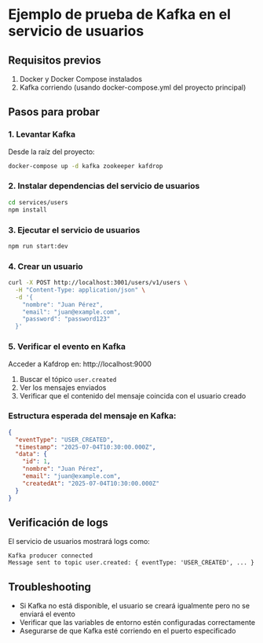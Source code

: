 # Ejemplo de prueba de Kafka en el servicio de usuarios

## Requisitos previos
1. Docker y Docker Compose instalados
2. Kafka corriendo (usando docker-compose.yml del proyecto principal)

## Pasos para probar

### 1. Levantar Kafka
Desde la raíz del proyecto:
```bash
docker-compose up -d kafka zookeeper kafdrop
```

### 2. Instalar dependencias del servicio de usuarios
```bash
cd services/users
npm install
```

### 3. Ejecutar el servicio de usuarios
```bash
npm run start:dev
```

### 4. Crear un usuario
```bash
curl -X POST http://localhost:3001/users/v1/users \
  -H "Content-Type: application/json" \
  -d '{
    "nombre": "Juan Pérez",
    "email": "juan@example.com",
    "password": "password123"
  }'
```

### 5. Verificar el evento en Kafka
Acceder a Kafdrop en: http://localhost:9000

1. Buscar el tópico `user.created`
2. Ver los mensajes enviados
3. Verificar que el contenido del mensaje coincida con el usuario creado

### Estructura esperada del mensaje en Kafka:
```json
{
  "eventType": "USER_CREATED",
  "timestamp": "2025-07-04T10:30:00.000Z",
  "data": {
    "id": 1,
    "nombre": "Juan Pérez",
    "email": "juan@example.com",
    "createdAt": "2025-07-04T10:30:00.000Z"
  }
}
```

## Verificación de logs
El servicio de usuarios mostrará logs como:
```
Kafka producer connected
Message sent to topic user.created: { eventType: 'USER_CREATED', ... }
```

## Troubleshooting
- Si Kafka no está disponible, el usuario se creará igualmente pero no se enviará el evento
- Verificar que las variables de entorno estén configuradas correctamente
- Asegurarse de que Kafka esté corriendo en el puerto especificado
